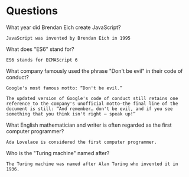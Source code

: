 # Questions

What year did Brendan Eich create JavaScript?

```
JavaScript was invented by Brendan Eich in 1995
```

What does "ES6" stand for?

```
ES6 stands for ECMAScript 6
```

What company famously used the phrase "Don't be evil" in their code of conduct?

```
Google's most famous motto: “Don't be evil.”

The updated version of Google's code of conduct still retains one reference to the company's unofficial motto—the final line of the document is still: “And remember… don't be evil, and if you see something that you think isn't right – speak up!”
```

What English mathematician and writer is often regarded as the first computer programmer?

```
Ada Lovelace is considered the first computer programmer.
```

Who is the "Turing machine" named after?

```
The Turing machine was named after Alan Turing who invented it in 1936. 
```

